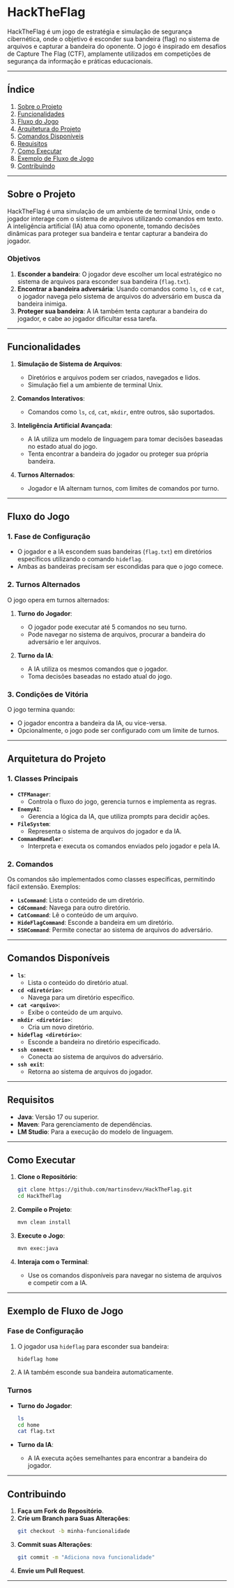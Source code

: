 
# **HackTheFlag**

HackTheFlag é um jogo de estratégia e simulação de segurança cibernética, onde o objetivo é esconder sua bandeira (flag) no sistema de arquivos e capturar a bandeira do oponente. O jogo é inspirado em desafios de Capture The Flag (CTF), amplamente utilizados em competições de segurança da informação e práticas educacionais.

---

## **Índice**

1. [Sobre o Projeto](#sobre-o-projeto)
2. [Funcionalidades](#funcionalidades)
3. [Fluxo do Jogo](#fluxo-do-jogo)
4. [Arquitetura do Projeto](#arquitetura-do-projeto)
5. [Comandos Disponíveis](#comandos-disponíveis)
6. [Requisitos](#requisitos)
7. [Como Executar](#como-executar)
8. [Exemplo de Fluxo de Jogo](#exemplo-de-fluxo-de-jogo)
9. [Contribuindo](#contribuindo)

---

## **Sobre o Projeto**

HackTheFlag é uma simulação de um ambiente de terminal Unix, onde o jogador interage com o sistema de arquivos utilizando comandos em texto. A inteligência artificial (IA) atua como oponente, tomando decisões dinâmicas para proteger sua bandeira e tentar capturar a bandeira do jogador.

### **Objetivos**

1. **Esconder a bandeira**: O jogador deve escolher um local estratégico no sistema de arquivos para esconder sua bandeira (`flag.txt`).
2. **Encontrar a bandeira adversária**: Usando comandos como `ls`, `cd` e `cat`, o jogador navega pelo sistema de arquivos do adversário em busca da bandeira inimiga.
3. **Proteger sua bandeira**: A IA também tenta capturar a bandeira do jogador, e cabe ao jogador dificultar essa tarefa.

---

## **Funcionalidades**

1. **Simulação de Sistema de Arquivos**:
   - Diretórios e arquivos podem ser criados, navegados e lidos.
   - Simulação fiel a um ambiente de terminal Unix.

2. **Comandos Interativos**:
   - Comandos como `ls`, `cd`, `cat`, `mkdir`, entre outros, são suportados.

3. **Inteligência Artificial Avançada**:
   - A IA utiliza um modelo de linguagem para tomar decisões baseadas no estado atual do jogo.
   - Tenta encontrar a bandeira do jogador ou proteger sua própria bandeira.

4. **Turnos Alternados**:
   - Jogador e IA alternam turnos, com limites de comandos por turno.

---

## **Fluxo do Jogo**

### **1. Fase de Configuração**
- O jogador e a IA escondem suas bandeiras (`flag.txt`) em diretórios específicos utilizando o comando `hideflag`.
- Ambas as bandeiras precisam ser escondidas para que o jogo comece.

### **2. Turnos Alternados**
O jogo opera em turnos alternados:
1. **Turno do Jogador**:
   - O jogador pode executar até 5 comandos no seu turno.
   - Pode navegar no sistema de arquivos, procurar a bandeira do adversário e ler arquivos.

2. **Turno da IA**:
   - A IA utiliza os mesmos comandos que o jogador.
   - Toma decisões baseadas no estado atual do jogo.

### **3. Condições de Vitória**
O jogo termina quando:
- O jogador encontra a bandeira da IA, ou vice-versa.
- Opcionalmente, o jogo pode ser configurado com um limite de turnos.

---

## **Arquitetura do Projeto**

### **1. Classes Principais**
- **`CTFManager`**:
  - Controla o fluxo do jogo, gerencia turnos e implementa as regras.
- **`EnemyAI`**:
  - Gerencia a lógica da IA, que utiliza prompts para decidir ações.
- **`FileSystem`**:
  - Representa o sistema de arquivos do jogador e da IA.
- **`CommandHandler`**:
  - Interpreta e executa os comandos enviados pelo jogador e pela IA.

### **2. Comandos**
Os comandos são implementados como classes específicas, permitindo fácil extensão. Exemplos:
- **`LsCommand`**: Lista o conteúdo de um diretório.
- **`CdCommand`**: Navega para outro diretório.
- **`CatCommand`**: Lê o conteúdo de um arquivo.
- **`HideFlagCommand`**: Esconde a bandeira em um diretório.
- **`SSHCommand`**: Permite conectar ao sistema de arquivos do adversário.

---

## **Comandos Disponíveis**

- **`ls`**:
  - Lista o conteúdo do diretório atual.
- **`cd <diretório>`**:
  - Navega para um diretório específico.
- **`cat <arquivo>`**:
  - Exibe o conteúdo de um arquivo.
- **`mkdir <diretório>`**:
  - Cria um novo diretório.
- **`hideflag <diretório>`**:
  - Esconde a bandeira no diretório especificado.
- **`ssh connect`**:
  - Conecta ao sistema de arquivos do adversário.
- **`ssh exit`**:
  - Retorna ao sistema de arquivos do jogador.

---

## **Requisitos**

- **Java**: Versão 17 ou superior.
- **Maven**: Para gerenciamento de dependências.
- **LM Studio**: Para a execução do modelo de linguagem.

---

## **Como Executar**

1. **Clone o Repositório**:
   ```bash
   git clone https://github.com/martinsdevv/HackTheFlag.git
   cd HackTheFlag
   ```

2. **Compile o Projeto**:
   ```bash
   mvn clean install
   ```

3. **Execute o Jogo**:
   ```bash
   mvn exec:java
   ```

4. **Interaja com o Terminal**:
   - Use os comandos disponíveis para navegar no sistema de arquivos e competir com a IA.

---

## **Exemplo de Fluxo de Jogo**

### **Fase de Configuração**
1. O jogador usa `hideflag` para esconder sua bandeira:
   ```bash
   hideflag home
   ```
2. A IA também esconde sua bandeira automaticamente.

### **Turnos**
- **Turno do Jogador**:
  ```bash
  ls
  cd home
  cat flag.txt
  ```

- **Turno da IA**:
  - A IA executa ações semelhantes para encontrar a bandeira do jogador.

---

## **Contribuindo**

1. **Faça um Fork do Repositório**.
2. **Crie um Branch para Suas Alterações**:
   ```bash
   git checkout -b minha-funcionalidade
   ```
3. **Commit suas Alterações**:
   ```bash
   git commit -m "Adiciona nova funcionalidade"
   ```
4. **Envie um Pull Request**.

---

